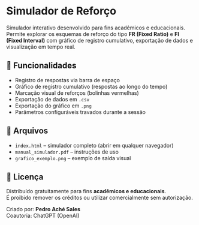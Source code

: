 # Simulador de Reforço

Simulador interativo desenvolvido para fins acadêmicos e educacionais.  
Permite explorar os esquemas de reforço do tipo **FR (Fixed Ratio)** e **FI (Fixed Interval)** com gráfico de registro cumulativo, exportação de dados e visualização em tempo real.

## 🎯 Funcionalidades

- Registro de respostas via barra de espaço
- Gráfico de registro cumulativo (respostas ao longo do tempo)
- Marcação visual de reforços (bolinhas vermelhas)
- Exportação de dados em `.csv`
- Exportação do gráfico em `.png`
- Parâmetros configuráveis travados durante a sessão

## 📂 Arquivos

- `index.html` – simulador completo (abrir em qualquer navegador)
- `manual_simulador.pdf` – instruções de uso
- `grafico_exemplo.png` – exemplo de saída visual

## 🧾 Licença

Distribuído gratuitamente para fins **acadêmicos e educacionais**.  
É proibido remover os créditos ou utilizar comercialmente sem autorização.

Criado por: **Pedro Aché Sales**  
Coautoria: ChatGPT (OpenAI)
